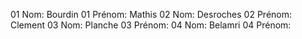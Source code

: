 01 Nom: Bourdin
01 Prénom: Mathis
02 Nom: Desroches
02 Prénom: Clement
03 Nom: Planche
03 Prénom:
04 Nom: Belamri
04 Prénom:
